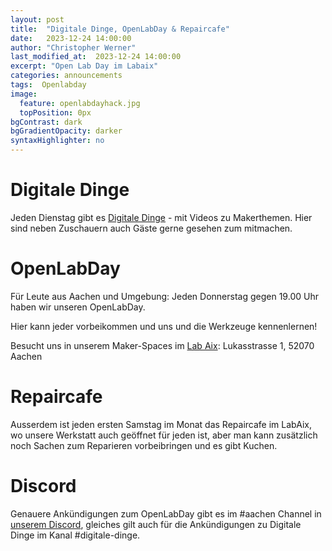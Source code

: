 ```yaml
---
layout: post
title:  "Digitale Dinge, OpenLabDay & Repaircafe"
date:   2023-12-24 14:00:00
author: "Christopher Werner"
last_modified_at:  2023-12-24 14:00:00
excerpt: "Open Lab Day im Labaix"
categories: announcements
tags:  Openlabday
image:
  feature: openlabdayhack.jpg
  topPosition: 0px
bgContrast: dark
bgGradientOpacity: darker
syntaxHighlighter: no
---
```



# Digitale Dinge

Jeden Dienstag gibt es [Digitale Dinge](https://www.digitale-dinge.de) - mit Videos zu Makerthemen. Hier sind neben Zuschauern auch Gäste gerne gesehen zum mitmachen.

# OpenLabDay

Für Leute aus Aachen und Umgebung: Jeden Donnerstag gegen 19.00 Uhr haben wir unseren OpenLabDay. 

Hier kann jeder vorbeikommen und uns und die Werkzeuge kennenlernen!

Besucht uns in unserem Maker-Spaces im [Lab Aix](https://www.labaix.de/):
Lukasstrasse 1, 52070 Aachen

<div class="img img--fullContainer img--14xLeading" style="background-image: url({{ site.baseurl_posts_img }}openlabday.jpg);"></div>

# Repaircafe

Ausserdem ist jeden ersten Samstag im Monat das Repaircafe im LabAix, wo unsere Werkstatt auch geöffnet für jeden ist, aber man kann zusätzlich noch Sachen zum Reparieren vorbeibringen und es gibt Kuchen.

# Discord

Genauere Ankündigungen zum OpenLabDay gibt es im #aachen Channel in [unserem Discord](https://discord.gg/FRPbrSP), gleiches gilt auch für die Ankündigungen zu Digitale Dinge im Kanal #digitale-dinge.
